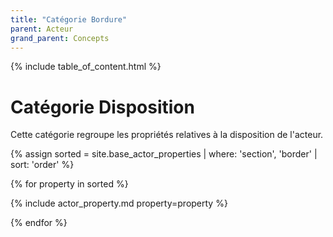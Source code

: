 ```yaml
---
title: "Catégorie Bordure"
parent: Acteur
grand_parent: Concepts
---
```


{% include table_of_content.html %}


# Catégorie Disposition

Cette catégorie regroupe les propriétés relatives à la disposition de l'acteur.

{% assign sorted = site.base_actor_properties | where: 'section', 'border' | sort: 'order' %}

{% for property in sorted %}

{% include actor_property.md property=property %}

{% endfor %}
